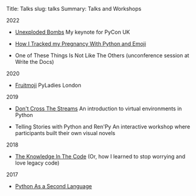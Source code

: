 Title: Talks
slug: talks
Summary: Talks and Workshops

2022

* [Unexploded Bombs](https://www.youtube.com/watch?v=9N6Ykdv9T2E&t=1s) 
My keynote for PyCon UK

* [How I Tracked my Pregnancy With Python and Emoji](https://community.codenewbie.org/codeland2022/on-demand-talk-how-i-tracked-my-pregnancy-with-python-emojis-4cef)

* One of These Things Is Not Like The Others (unconference session at Write the Docs)


2020

* [Fruitmoji](https://youtu.be/3xO7AmAK_Gg)
PyLadies London


2019

* [Don't Cross The Streams](https://www.youtube.com/watch?v=T-zaepH-lHc)
An introduction to virtual environments in Python

* Telling Stories with Python and Ren'Py
An interactive workshop where participants built their own visual novels


2018

* [The Knowledge In The Code](https://www.youtube.com/watch?v=yQo8C_ZHOM8)
 (Or, how I learned to stop worrying and love legacy code)


2017

* [Python As a Second Language](https://www.youtube.com/watch?v=gwou7CTymS0)
